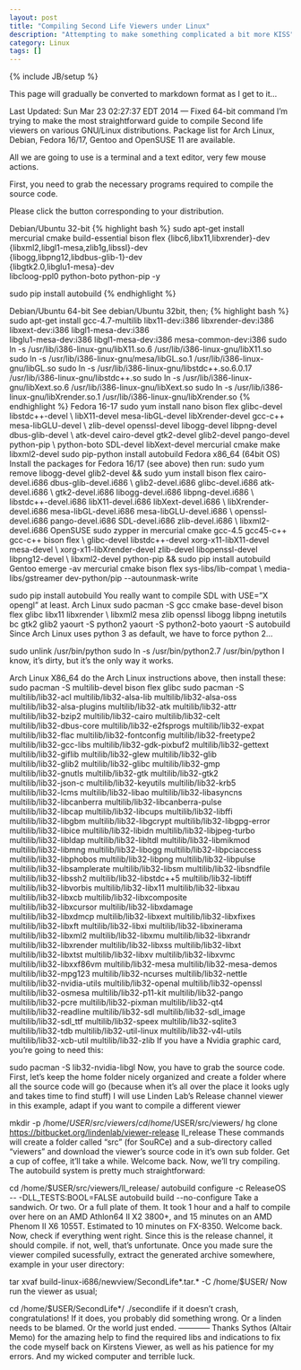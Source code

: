 ```yaml
---
layout: post
title: "Compiling Second Life Viewers under Linux"
description: "Attempting to make something complicated a bit more KISS"
category: Linux
tags: []
---
```

{% include JB/setup %}

This page will gradually be converted to markdown format as I get to it...

Last Updated: Sun Mar 23 02:27:37 EDT 2014 — Fixed 64-bit command
I’m trying to make the most straightforward guide to compile Second life viewers on various GNU/Linux distributions. Package list for Arch Linux, Debian, Fedora 16/17, Gentoo and OpenSUSE 11 are available.

All we are going to use is a terminal and a text editor, very few mouse actions.

First, you need to grab the necessary programs required to compile the source code.

Please click the button corresponding to your distribution.

Debian/Ubuntu 32-bit
{% highlight bash %}
sudo apt-get install \
mercurial cmake build-essential bison
flex {libc6,libx11,libxrender}-dev \
{libxml2,libgl1-mesa,zlib1g,libssl}-dev \
{libogg,libpng12,libdbus-glib-1}-dev \
{libgtk2.0,libglu1-mesa}-dev \
libcloog-ppl0 python-boto python-pip -y

sudo pip install autobuild
{% endhighlight %}

Debian/Ubuntu 64-bit
See debian/Ubuntu 32bit, then;
{% highlight bash %}
sudo apt-get install gcc-4.7-multilib libx11-dev:i386 libxrender-dev:i386\
 libxext-dev:i386 libgl1-mesa-dev:i386 \
 libglu1-mesa-dev:i386 libgl1-mesa-dev:i386 mesa-common-dev:i386
sudo ln -s /usr/lib/i386-linux-gnu/libX11.so.6 /usr/lib/i386-linux-gnu/libX11.so
sudo ln -s /usr/lib/i386-linux-gnu/mesa/libGL.so.1 /usr/lib/i386-linux-gnu/libGL.so
sudo ln -s /usr/lib/i386-linux-gnu/libstdc++.so.6.0.17 /usr/lib/i386-linux-gnu/libstdc++.so
sudo ln -s /usr/lib/i386-linux-gnu/libXext.so.6 /usr/lib/i386-linux-gnu/libXext.so
sudo ln -s /usr/lib/i386-linux-gnu/libXrender.so.1 /usr/lib/i386-linux-gnu/libXrender.so
{% endhighlight %}
Fedora 16-17
sudo yum install nano bison flex glibc-devel libstdc++-devel  \\
libX11-devel mesa-libGL-devel libXrender-devel gcc-c++ mesa-libGLU-devel  \\
zlib-devel openssl-devel libogg-devel libpng-devel dbus-glib-devel  \\
atk-devel cairo-devel gtk2-devel glib2-devel pango-devel python-pip  \\
python-boto SDL-devel libXext-devel mercurial cmake make libxml2-devel
sudo pip-python install autobuild
Fedora x86_64 (64bit OS)
Install the packages for Fedora 16/17 (see above) then run:
sudo yum remove libogg-devel glib2-devel &&
sudo yum install bison flex cairo-devel.i686 dbus-glib-devel.i686  \\
glib2-devel.i686 glibc-devel.i686 atk-devel.i686  \\
gtk2-devel.i686 libogg-devel.i686 libpng-devel.i686  \\
libstdc++-devel.i686 libX11-devel.i686 libXext-devel.i686  \\
libXrender-devel.i686 mesa-libGL-devel.i686 mesa-libGLU-devel.i686  \\
openssl-devel.i686 pango-devel.i686 SDL-devel.i686 zlib-devel.i686  \\
libxml2-devel.i686
OpenSUSE
sudo zypper in mercurial cmake gcc-4.5 gcc45-c++ gcc-c++ bison flex  \\
glibc-devel libstdc++-devel xorg-x11-libX11-devel mesa-devel  \\
xorg-x11-libXrender-devel zlib-devel libopenssl-devel libpng12-devel  \\
libxml2-devel python-pip
&& sudo pip install autobuild
Gentoo
emerge -av mercurial cmake bison flex sys-libs/lib-compat  \\
media-libs/gstreamer dev-python/pip --autounmask-write

sudo pip install autobuild
You really want to compile SDL with USE=”X opengl” at least.
Arch Linux
sudo pacman -S gcc cmake base-devel bison flex glibc libx11 libxrender  \\
libxml2 mesa zlib openssl libogg libpng inetutils bc gtk2 glib2
yaourt -S python2
yaourt -S python2-boto
yaourt -S autobuild
Since Arch Linux uses python 3 as default, we have to force python 2…

sudo unlink /usr/bin/python
sudo ln -s /usr/bin/python2.7 /usr/bin/python
I know, it’s dirty, but it’s the only way it works.

Arch Linux X86_64
do the Arch Linux instructions above, then install these:
sudo pacman -S multilib-devel bison flex glibc
sudo pacman -S multilib/lib32-acl multilib/lib32-alsa-lib multilib/lib32-alsa-oss \
multilib/lib32-alsa-plugins multilib/lib32-atk multilib/lib32-attr \
multilib/lib32-bzip2 multilib/lib32-cairo multilib/lib32-celt \
multilib/lib32-dbus-core multilib/lib32-e2fsprogs multilib/lib32-expat \
multilib/lib32-flac multilib/lib32-fontconfig multilib/lib32-freetype2 \
multilib/lib32-gcc-libs multilib/lib32-gdk-pixbuf2 multilib/lib32-gettext \
multilib/lib32-giflib multilib/lib32-glew multilib/lib32-glib \
multilib/lib32-glib2 multilib/lib32-glibc multilib/lib32-gmp \
multilib/lib32-gnutls multilib/lib32-gtk multilib/lib32-gtk2 \
multilib/lib32-json-c multilib/lib32-keyutils multilib/lib32-krb5 \
multilib/lib32-lcms multilib/lib32-libao multilib/lib32-libasyncns \
multilib/lib32-libcanberra multilib/lib32-libcanberra-pulse \
multilib/lib32-libcap multilib/lib32-libcups multilib/lib32-libffi \
multilib/lib32-libgbm multilib/lib32-libgcrypt multilib/lib32-libgpg-error \
multilib/lib32-libice multilib/lib32-libidn multilib/lib32-libjpeg-turbo \
multilib/lib32-libldap multilib/lib32-libltdl multilib/lib32-libmikmod \
multilib/lib32-libmng multilib/lib32-libogg multilib/lib32-libpciaccess \
multilib/lib32-libphobos multilib/lib32-libpng multilib/lib32-libpulse \
multilib/lib32-libsamplerate multilib/lib32-libsm multilib/lib32-libsndfile \
multilib/lib32-libssh2 multilib/lib32-libstdc++5 multilib/lib32-libtiff \
multilib/lib32-libvorbis multilib/lib32-libx11 multilib/lib32-libxau \
multilib/lib32-libxcb multilib/lib32-libxcomposite \
multilib/lib32-libxcursor multilib/lib32-libxdamage \
multilib/lib32-libxdmcp multilib/lib32-libxext multilib/lib32-libxfixes \
multilib/lib32-libxft multilib/lib32-libxi multilib/lib32-libxinerama \
multilib/lib32-libxml2 multilib/lib32-libxmu multilib/lib32-libxrandr \
multilib/lib32-libxrender multilib/lib32-libxss multilib/lib32-libxt \
multilib/lib32-libxtst multilib/lib32-libxv multilib/lib32-libxvmc \
multilib/lib32-libxxf86vm multilib/lib32-mesa multilib/lib32-mesa-demos \
multilib/lib32-mpg123 multilib/lib32-ncurses multilib/lib32-nettle \
multilib/lib32-nvidia-utils multilib/lib32-openal multilib/lib32-openssl \
multilib/lib32-osmesa multilib/lib32-p11-kit multilib/lib32-pango \
multilib/lib32-pcre multilib/lib32-pixman multilib/lib32-qt4 \
multilib/lib32-readline multilib/lib32-sdl multilib/lib32-sdl_image \
multilib/lib32-sdl_ttf multilib/lib32-speex multilib/lib32-sqlite3 \
multilib/lib32-tdb multilib/lib32-util-linux multilib/lib32-v4l-utils \
multilib/lib32-xcb-util multilib/lib32-zlib
If you have a Nvidia graphic card, you’re going to need this:

sudo pacman -S lib32-nvidia-libgl
Now, you have to grab the source code.
First, let’s keep the home folder nicely organized and create a folder where all the source code will go (because when it’s all over the place it looks ugly and takes time to find stuff)
I will use Linden Lab’s Release channel viewer in this example, adapt if you want to compile a different viewer

mkdir -p /home/$USER/src/viewers/
cd /home/$USER/src/viewers/
hg clone https://bitbucket.org/lindenlab/viewer-release ll_release
These commands will create a folder called “src” (for SouRCe) and a sub-directory called “viewers” and download the viewer’s source code in it’s own sub folder.
Get a cup of coffee, it’ll take a while.
Welcome back.
Now, we’ll try compiling.
The autobuild system is pretty much straightforward:

cd /home/$USER/src/viewers/ll_release/
autobuild configure -c ReleaseOS -- -DLL_TESTS:BOOL=FALSE
autobuild build --no-configure
Take a sandwich. Or two. Or a full plate of them. It took 1 hour and a half to compile over here on an AMD Athlon64 II X2 3800+, and 15 minutes on an AMD Phenom II X6 1055T. Estimated to 10 minutes on FX-8350.
Welcome back.
Now, check if everything went right. Since this is the release channel, it should compile. if not, well, that’s unfortunate.
Once you made sure the viewer compiled sucessfully, extract the generated archive somewhere, example in your user directory:

tar xvaf build-linux-i686/newview/SecondLife*.tar.* -C /home/$USER/
Now run the viewer as usual;

cd /home/$USER/SecondLife*/
./secondlife
if it doesn’t crash, congratulations!
If it does, you probably did something wrong. Or a linden needs to be blamed. Or the world just ended.
————
Thanks Sythos (Altair Memo) for the amazing help to find the required libs and indications to fix the code myself back on Kirstens Viewer, as well as his patience for my errors. And my wicked computer and terrible luck.